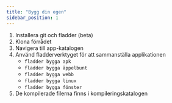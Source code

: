 ```yaml
---
title: "Bygg din egen"
sidebar_position: 1
---
```


1. Installera git och fladder (beta)
2. Klona förrådet
3. Navigera till app-katalogen
4. Använd fladderverktyget för att sammanställa applikationen
   * `fladder bygga apk`
   * `fladder bygga äppelbunt`
   * `fladder bygga webb`
   * `fladder bygga linux`
   * `fladder bygga fönster`
5. De kompilerade filerna finns i kompileringskatalogen
